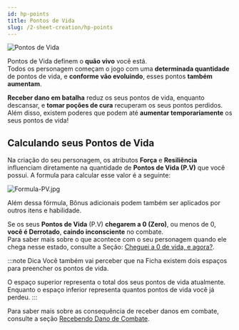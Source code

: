 ```yaml
---
id: hp-points
title: Pontos de Vida
slug: /2-sheet-creation/hp-points
---
```

![Pontos de Vida](https://fabulas-e-goblins-book.s3-us-west-2.amazonaws.com/criando-seu-personagem/pontos-de-vida-01.png)

Pontos de Vida definem o **quão vivo** você está.<br/>
Todos os personagem começam o jogo com uma **determinada quantidade** de pontos de vida, e **conforme vão evoluindo**, esses pontos **também aumentam**.

**Receber dano em batalha** reduz os seus pontos de vida, enquanto descansar, e **tomar poções de cura** recuperam os seus pontos perdidos.<br/>
Além disso, existem poderes que podem até **aumentar temporariamente** os seus pontos de vida!

## Calculando seus Pontos de Vida

Na criação do seu personagem, os atributos **Força** e **Resiliência** influenciam diretamente na quantidade de **Pontos de Vida (P.V)** que você possui.
A formula para calcular esse valor é a seguinte:

![Formula-PV.jpg](https://s3.us-west-2.amazonaws.com/fabulas-e-goblins-book/%5Cvscode%5Ccfae4972-ac5b-4b0d-ab59-2f12c3c5ed49.jpg)

Além dessa fórmula, Bônus adicionais podem também ser aplicados por outros itens e habilidade.

Se os seus **Pontos de Vida** (P.V) **chegarem a 0 (Zero)**, ou menos de 0, **você é Derrotado**, **caindo inconsciente** no combate. <br/>
Para saber mais sobre o que acontece com o seu personagem quando ele chega nesse estado, consulte a Seção: [Cheguei a 0 de vida, e agora?](/docs/7-game-rules/what-happens-when-0-hp).

:::note Dica
Você também vai perceber que na Ficha existem dois espaços para preencher os pontos de vida.

O espaço superior representa o total dos seus pontos de vida atualmente.
Enquanto o espaço inferior representa quantos pontos de vida você já perdeu.
:::

Para saber mais sobre as consequência de receber danos em combate, consulte a seção [Recebendo Dano de Combate](/docs/7-game-rules/receiving-damage-in-combat).
